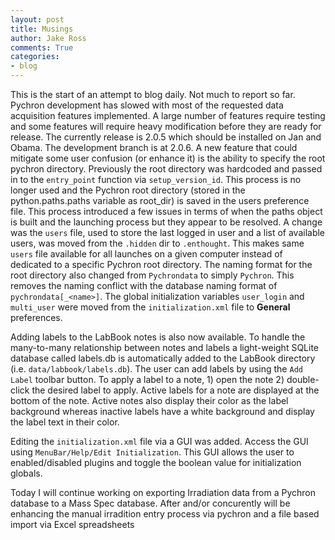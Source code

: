 ```yaml
---
layout: post
title: Musings
author: Jake Ross
comments: True
categories: 
- blog 
---
```


This is the start of an attempt to blog daily. Not much to report so far.  Pychron development has slowed with most of
the requested data acquisition features  implemented. A large number of features require testing and some features will
require  heavy modification before they are ready for release. The currently release is 2.0.5 which should be installed
on Jan and Obama. The development branch is at 2.0.6. A new feature that could mitigate some user confusion (or enhance
it) is the ability to specify the  root pychron directory. Previously the root directory was hardcoded and passed in to
the ``entry_point`` function via ``setup_version_id``. This process is no longer used and the  Pychron root directory
(stored in the python.paths.paths variable as root_dir) is saved in the  users preference file. This process introduced
a few issues in terms of when the paths object is built and the launching process but they appear to be resolved. A
change was the ``users`` file, used to store the last logged in user and a list of available users, was moved from the
``.hidden`` dir to ``.enthought``. This makes  same ``users`` file available for all launches on a given computer
instead of dedicated to a specific Pychron root directory. The naming format for the root directory also changed from
``Pychrondata`` to simply ``Pychron``. This removes the naming conflict with the database naming format of
``pychrondata[_<name>]``. The global initialization variables ``user_login`` and ``multi_user`` were moved from the
``initialization.xml`` file to **General** preferences. 

Adding labels to the LabBook notes is also now available. To handle the many-to-many relationship between notes and
labels a light-weight SQLite database called labels.db is automatically added to the LabBook directory  (i.e.
``data/labbook/labels.db``). The user can add labels by using the ``Add Label`` toolbar button. To apply a label to a
note, 1) open the note 2) double-click the desired label to apply. Active labels for a note are displayed at the bottom
of the note. Active notes also display their color as the label background whereas inactive labels have a  white
background and display the label text in their color. 

Editing the ``initialization.xml`` file via a GUI was added. Access the GUI using ``MenuBar/Help/Edit Initialization``.
This GUI allows the user to enabled/disabled plugins and toggle the boolean value for initialization globals. 

Today I will continue working on exporting Irradiation data from a Pychron database to a Mass Spec database. After
and/or  concurently will be enhancing the manual irradition entry process via pychron and a file based import via Excel
spreadsheets 

<!--=========================== EOF =========================-->